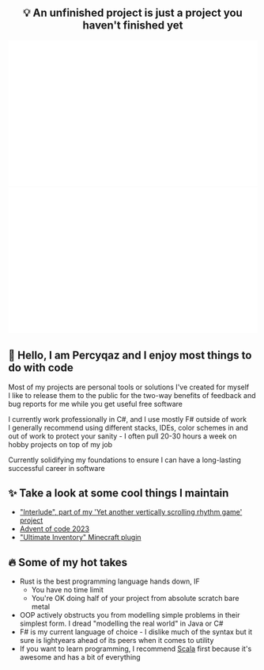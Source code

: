 <h2 align=center> 💡 An unfinished project is just a project you haven't finished yet </h2>

<div align=center>

  ![](https://github.com/percyqaz/github-stats/blob/master/generated/overview.svg)
  ![](https://github.com/percyqaz/github-stats/blob/master/generated/languages.svg)
  
</div>

## 👋 Hello, I am Percyqaz and I enjoy most things to do with code  

Most of my projects are personal tools or solutions I've created for myself  
I like to release them to the public for the two-way benefits of feedback and bug reports for me while you get useful free software

I currently work professionally in C#, and I use mostly F# outside of work  
I generally recommend using different stacks, IDEs, color schemes in and out of work to protect your sanity - I often pull 20-30 hours a week on hobby projects on top of my job

Currently solidifying my foundations to ensure I can have a long-lasting successful career in software

## ✨ Take a look at some cool things I maintain

- ["Interlude", part of my 'Yet another vertically scrolling rhythm game' project](https://github.com/YAVSRG/YAVSRG)
- [Advent of code 2023](https://github.com/percyqaz/AdventOfCode_2023)
- ["Ultimate Inventory" Minecraft plugin](https://www.spigotmc.org/resources/ultimate-inventory-1-19.109298/)

## 🔥 Some of my hot takes
- Rust is the best programming language hands down, IF
  - You have no time limit
  - You're OK doing half of your project from absolute scratch bare metal
- OOP actively obstructs you from modelling simple problems in their simplest form. I dread "modelling the real world" in Java or C#
- F# is my current language of choice - I dislike much of the syntax but it sure is lightyears ahead of its peers when it comes to utility
- If you want to learn programming, I recommend [Scala](https://scala-lang.org/) first because it's awesome and has a bit of everything
